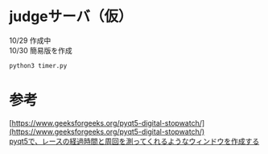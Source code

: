 # judgeサーバ（仮）

10/29 作成中<br>
10/30 簡易版を作成<br>

```
python3 timer.py
```

# 参考

[https://www.geeksforgeeks.org/pyqt5-digital-stopwatch/](https://www.geeksforgeeks.org/pyqt5-digital-stopwatch/)<br>
[pyqt5で、レースの経過時間と周回を測ってくれるようなウィンドウを作成する](https://qiita.com/seigot/items/258e96381269e2aa2cd1)<br>
